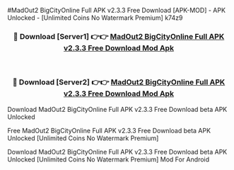 #MadOut2 BigCityOnline Full APK v2.3.3 Free Download [APK-MOD] - APK Unlocked - [Unlimited Coins No Watermark Premium] k74z9



<div align="center">

<h3>🔴 Download [Server1] 👉👉 <a href="https://momento.my/?title=MadOut2_BigCityOnline_Full_APK_v2.3.3_Free_Download">MadOut2 BigCityOnline Full APK v2.3.3 Free Download Mod Apk</a></h3><br>

<h3>🔴 Download [Server2] 👉👉 <a href="https://momento.my/?title=MadOut2_BigCityOnline_Full_APK_v2.3.3_Free_Download">MadOut2 BigCityOnline Full APK v2.3.3 Free Download Mod Apk</a></h3>
</div>



Download MadOut2 BigCityOnline Full APK v2.3.3 Free Download beta APK Unlocked

Free MadOut2 BigCityOnline Full APK v2.3.3 Free Download beta APK Unlocked [Unlimited Coins No Watermark Premium]

Download MadOut2 BigCityOnline Full APK v2.3.3 Free Download beta APK Unlocked [Unlimited Coins No Watermark Premium] Mod For Android
